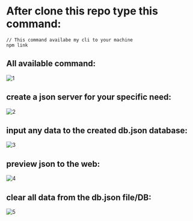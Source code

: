 # After clone this repo type this command:

```
// This command availabe my cli to your machine
npm link

```
## All available command:
![1](https://github.com/tanvir07-cell/mock-json-cli/assets/71336291/44a6dc53-a962-457f-8c6a-69c4438f732f)

## create a json server for your specific need:
![2](https://github.com/tanvir07-cell/mock-json-cli/assets/71336291/f4a90d37-1267-47f1-a30c-c92902a6256f)

## input any data to the created db.json database:
![3](https://github.com/tanvir07-cell/mock-json-cli/assets/71336291/e37061b1-6dcf-4fbc-9c18-b8a06f0aa364)

## preview json to the web:
![4](https://github.com/tanvir07-cell/mock-json-cli/assets/71336291/e0dc6fbc-a810-44d5-92bd-d145309be824)

## clear all data from the db.json file/DB:
![5](https://github.com/tanvir07-cell/mock-json-cli/assets/71336291/3b9a1155-ca29-4aed-b41b-ed52f79f309f)
